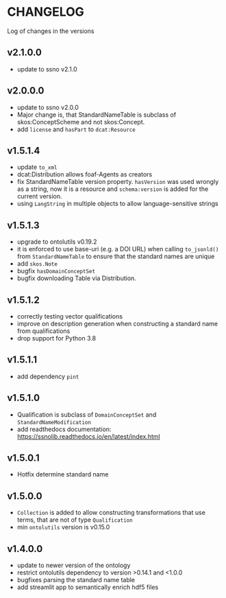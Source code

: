 # CHANGELOG

Log of changes in the versions

## v2.1.0.0
- update to ssno v2.1.0

## v2.0.0.0

- update to ssno v2.0.0
- Major change is, that StandardNameTable is subclass of skos:ConceptScheme and not skos:Concept.
- add `license` and `hasPart` to `dcat:Resource`

## v1.5.1.4

- update `to_xml`
- dcat:Distribution allows foaf-Agents as creators
- fix StandardNameTable version property. `hasVersion` was used wrongly as a string, now it is a resource and
  `schema:version` is added for the current version.
- using `LangString` in multiple objects to allow language-sensitive strings

## v1.5.1.3

- upgrade to ontolutils v0.19.2
- it is enforced to use base-uri (e.g. a DOI URL) when calling `to_jsonld()` from `StandardNameTable` to ensure that the
  standard
  names
  are unique
- add `skos.Note`
- bugfix `hasDomainConceptSet`
- bugfix downloading Table via Distribution.

## v1.5.1.2

- correctly testing vector qualifications
- improve on description generation when constructing a standard name from qualifications
- drop support for Python 3.8

## v1.5.1.1

- add dependency `pint`

## v1.5.1.0

- Qualification is subclass of `DomainConceptSet` and `StandardNameModification`
- add readthedocs documentation: https://ssnolib.readthedocs.io/en/latest/index.html

## v1.5.0.1

- Hotfix determine standard name

## v1.5.0.0

- `Collection` is added to allow constructing transformations that use terms, that are not of type `Qualification`
- min `ontolutils` version is v0.15.0

## v1.4.0.0

- update to newer version of the ontology
- restrict ontolutils dependency to version >0.14.1 and <1.0.0
- bugfixes parsing the standard name table
- add streamlit app to semantically enrich hdf5 files
